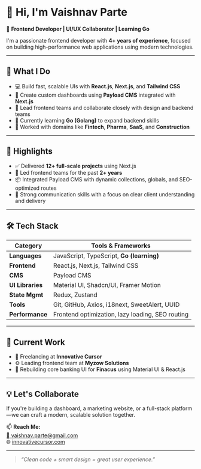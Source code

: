# 👋 Hi, I'm Vaishnav Parte

🎯 **Frontend Developer | UI/UX Collaborator | Learning Go**

I'm a passionate frontend developer with **4+ years of experience**, focused on building high-performance web applications using modern technologies.

---

## 🚀 What I Do

- 💻 Build fast, scalable UIs with **React.js**, **Next.js**, and **Tailwind CSS**
- 🔧 Create custom dashboards using **Payload CMS** integrated with **Next.js**
- 🧠 Lead frontend teams and collaborate closely with design and backend teams
- 🌱 Currently learning **Go (Golang)** to expand backend skills
- 🧪 Worked with domains like **Fintech**, **Pharma**, **SaaS**, and **Construction**

---

## 🌟 Highlights

- ✅ Delivered **12+ full-scale projects** using Next.js  
- 👥 Led frontend teams for the past **2+ years**
- 📦 Integrated Payload CMS with dynamic collections, globals, and SEO-optimized routes
- 🤝 Strong communication skills with a focus on clear client understanding and delivery

---

## 🛠️ Tech Stack

| Category         | Tools & Frameworks                                      |
|------------------|----------------------------------------------------------|
| **Languages**     | JavaScript, TypeScript, **Go (learning)**                |
| **Frontend**      | React.js, Next.js, Tailwind CSS                          |
| **CMS**           | Payload CMS                                              |
| **UI Libraries**  | Material UI, Shadcn/UI, Framer Motion                    |
| **State Mgmt**    | Redux, Zustand                                           |
| **Tools**         | Git, GitHub, Axios, i18next, SweetAlert, UUID           |
| **Performance**   | Frontend optimization, lazy loading, SEO routing        |

---

## 💼 Current Work

- 🎯 Freelancing at **Innovative Cursor**
- ⚙️ Leading frontend team at **Myzow Solutions**
- 🔄 Rebuilding core banking UI for **Finacus** using Material UI & React.js

---

## 💡 Let's Collaborate

If you're building a dashboard, a marketing website, or a full-stack platform—we can craft a modern, scalable solution together.

📫 **Reach Me:**  
[📧 vaishnav.parte@gmail.com](mailto:vaishnav.parte@gmail.com)  
🌐 [innovativecursor.com](https://innovativecursor.com)  

---

> _“Clean code + smart design = great user experience.”_
